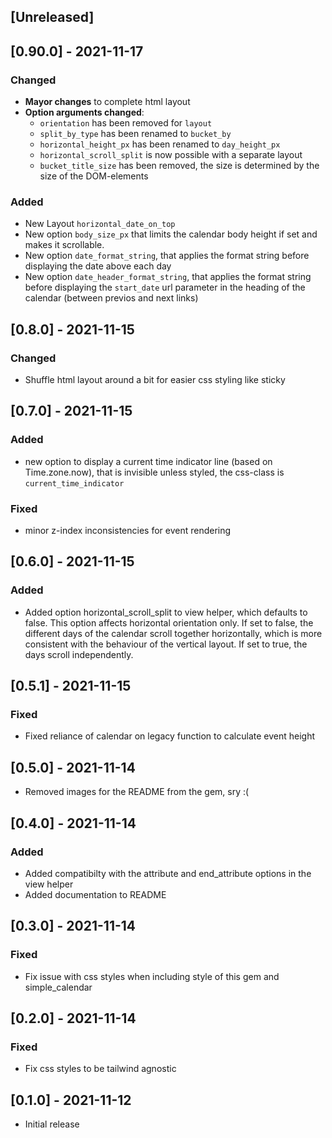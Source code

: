 ## [Unreleased]

## [0.90.0] - 2021-11-17
### Changed
- **Mayor changes** to complete html layout
- **Option arguments changed**:
    - `orientation` has been removed for `layout`
    - `split_by_type` has been renamed to `bucket_by`
    - `horizontal_height_px` has been renamed to `day_height_px`
    - `horizontal_scroll_split` is now possible with a separate layout
    - `bucket_title_size` has been removed, the size is determined by the size of the DOM-elements
### Added
- New Layout `horizontal_date_on_top`
- New option `body_size_px` that limits the calendar body height if set and makes it scrollable.
- New option `date_format_string`, that applies the format string before displaying the date above each day
- New option `date_header_format_string`, that applies the format string before displaying the `start_date` url parameter in the heading of the calendar (between previos and next links)


## [0.8.0] - 2021-11-15
### Changed
- Shuffle html layout around a bit for easier css styling like sticky

## [0.7.0] - 2021-11-15
### Added
- new option to display a current time indicator line (based on Time.zone.now), that is invisible unless styled, the css-class is
`current_time_indicator`
### Fixed
- minor z-index inconsistencies for event rendering

## [0.6.0] - 2021-11-15
### Added
- Added option horizontal_scroll_split to view helper, which defaults to false. This option affects
horizontal orientation only. If set to false, the
different days of the calendar scroll together horizontally, which is more consistent with the
behaviour of the vertical layout. If set to true, the days scroll independently.

## [0.5.1] - 2021-11-15
### Fixed
- Fixed reliance of calendar on legacy function to
calculate event height

## [0.5.0] - 2021-11-14
- Removed images for the README from the gem, sry :(

## [0.4.0] - 2021-11-14
### Added
- Added compatibilty with the attribute and end_attribute options in the view helper
- Added documentation to README

## [0.3.0] - 2021-11-14
### Fixed
- Fix issue with css styles when including style of this gem and simple_calendar

## [0.2.0] - 2021-11-14
### Fixed
- Fix css styles to be tailwind agnostic

## [0.1.0] - 2021-11-12

- Initial release
